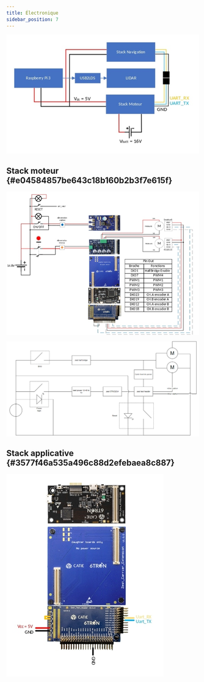 ```yaml
---
title: Électronique
sidebar_position: 7
---
```




![image1](../img/987470338.jpg)

## Stack moteur {#e04584857be643c18b160b2b3f7e615f}

![image2](../img/574645014.jpg)

![image3](../img/553523925.png)

## Stack applicative {#3577f46a535a496c88d2efebaea8c887}

![image4](../img/1898748402.jpg)

